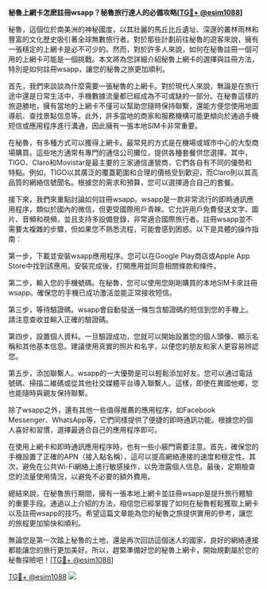 **秘魯上網卡怎麽註冊wsapp？秘魯旅行達人的必備攻略[[TG💪+ @esim1088](https://t.me/s/esim1088)]**

秘魯，這個位於南美洲的神秘國度，以其壯麗的馬丘比丘遺址、深邃的叢林雨林和豐富的文化歷史吸引著全球無數旅行者。對於那些計劃前往秘魯的遊客來說，擁有一張穩定的上網卡是必不可少的。然而，對於許多人來說，如何在秘魯註冊一個可用的上網卡可能是一個挑戰。本文將為您詳細介紹秘魯上網卡的選擇與註冊方法，特別是如何註冊wsapp，讓您的秘魯之旅更加順利。

首先，我們來談談為什麼需要一張秘魯的上網卡。對於現代人來說，無論是在旅行途中還是日常生活中，手機數據流量都已經成為不可或缺的一部分。在秘魯這樣的旅遊勝地，擁有當地的上網卡不僅可以幫助您隨時保持聯繫，還能方便您使用地圖導航、查找景點信息等。此外，許多當地的商家和服務機構可能更傾向於通過手機短信或應用程序進行溝通，因此擁有一張本地SIM卡非常重要。

在秘魯，有多種方式可以獲得上網卡。最常見的方式是在機場或城市中心的大型商場購買。這些地方通常有專門的通信公司攤位，提供各種套餐供您選擇。其中，TIGO、Claro和Movistar是最主要的三家通信運營商，它們各自有不同的優勢和特點。例如，TIGO以其廣泛的覆蓋範圍和合理的價格受到歡迎，而Claro則以其高品質的網絡信號聞名。根據您的需求和預算，您可以選擇適合自己的套餐。

接下來，我們來重點討論如何註冊wsapp。wsapp是一款非常流行的即時通訊應用程序，類似於國內的微信，但更受國際用戶青睞。它允許用戶免費發送文字、圖片、音頻和視頻，並且支持多設備登錄，非常適合國際旅行者。註冊wsapp並不需要太複雜的步驟，但如果您不熟悉流程，可能會感到困惑。以下是具體的操作指南：

第一步，下載並安裝wsapp應用程序。您可以在Google Play商店或Apple App Store中找到該應用。安裝完成後，打開應用並同意相關條款和條件。

第二步，輸入您的手機號碼。在秘魯，您可以使用您剛剛購買的本地SIM卡來註冊wsapp。確保您的手機已成功激活並能正常接收短信。

第三步，等待驗證碼。wsapp會自動發送一條包含驗證碼的短信到您的手機上。請注意查收並輸入正確的驗證碼。

第四步，設置個人資料。一旦驗證成功，您就可以開始設置您的個人頭像、顯示名稱和其他基本信息。建議使用真實的照片和名字，以便您的朋友和家人更容易辨認您。

第五步，添加聯繫人。wsapp的一大優勢是可以輕鬆添加好友。您可以通过電話號碼、掃描二維碼或從其他社交媒體平台導入聯繫人。這樣，即使在異國他鄉，您也能隨時與親友保持聯繫。

除了wsapp之外，還有其他一些值得推薦的應用程序，如Facebook Messenger、WhatsApp等，它們同樣提供了便捷的即時通訊功能。根據您的個人喜好和習慣，選擇最適合自己的應用程序即可。

在使用上網卡和即時通訊應用程序時，也有一些小竅門需要注意。首先，確保您的手機設置了正確的APN（接入點名稱），這可以提高網絡連接的速度和穩定性。其次，避免在公共Wi-Fi網絡上進行敏感操作，以免泄露個人信息。最後，定期檢查您的流量使用情況，以避免不必要的額外費用。

總結來說，在秘魯旅行期間，擁有一張本地上網卡並註冊wsapp是提升旅行體驗的重要手段。通過以上介紹的方法，相信您已經掌握了如何在秘魯輕鬆獲取上網卡以及註冊wsapp的技巧。希望這篇文章能為您的秘魯之旅提供實用的參考，讓您的旅程更加愉快和順利。

無論您是第一次踏上秘魯的土地，還是再次回訪這個迷人的國家，良好的網絡連接都能讓您的旅行更加美好。所以，趕緊準備好您的秘魯上網卡，開始規劃屬於您的秘魯探險吧！[[TG💪+ @esim1088](https://t.me/s/esim1088)]

[TG💪+ @esim1088](https://t.me/s/esim1088) ![](https://i.postimg.cc/4NQfJmqS/Snipaste-2025-05-13-00-14-12.png)